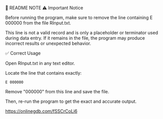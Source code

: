 📝 README NOTE
⚠️ Important Notice

Before running the program, make sure to remove the line containing E 000000 from the file RInput.txt.

This line is not a valid record and is only a placeholder or terminator used during data entry.
If it remains in the file, the program may produce incorrect results or unexpected behavior.

✅ Correct Usage

Open RInput.txt in any text editor.

Locate the line that contains exactly:

```E 000000```

Remove "000000" from this line and save the file.

Then, re-run the program to get the exact and accurate output.

https://onlinegdb.com/fSSCrCoLi6